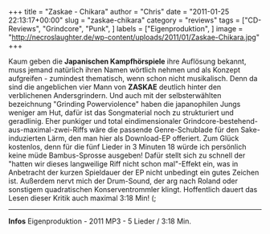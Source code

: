 +++
title = "Zaskae - Chikara"
author = "Chris"
date = "2011-01-25 22:13:17+00:00"
slug = "zaskae-chikara"
category = "reviews"
tags = ["CD-Reviews", "Grindcore", "Punk", ]
labels = ["Eigenproduktion", ]
image = "http://necroslaughter.de/wp-content/uploads/2011/01/Zaskae-Chikara.jpg"
+++

Kaum geben die **Japanischen Kampfhörspiele** ihre Auflösung bekannt, muss jemand natürlich ihren Namen wörtlich nehmen und als Konzept aufgreifen - zumindest thematisch, wenn schon nicht musikalisch. Denn da sind die angeblichen vier Mann von **ZASKAE** deutlich hinter den verblichenen Andersgrindern. Und auch mit der selbsterwählten bezeichnung "Grinding Powerviolence" haben die japanophilen Jungs weniger am Hut, dafür ist das Songmaterial noch zu strukturiert und geradlinig. Eher punkiger und total eindimensionaler Grindcore-bestehend-aus-maximal-zwei-Riffs wäre die passende Genre-Schublade für den Sake-induzierten Lärm, den man hier als Download-EP offeriert. Zum Glück kostenlos, denn für die fünf Lieder in 3 Minuten 18 würde ich persönlich keine müde Bambus-Sprosse ausgeben! Dafür stellt sich zu schnell der "hatten wir dieses langweilige Riff nicht schon mal"-Effekt ein, was in Anbetracht der kurzen Spieldauer der EP nicht unbedingt ein gutes Zeichen ist. Außerdem nervt mich der Drum-Sound, der arg nach Roland oder sonstigem quadratischen Konserventrommler klingt. Hoffentlich dauert das Lesen dieser Kritik auch maximal 3:18 Min! (;





---
**Infos**
Eigenproduktion - 2011
MP3 - 5 Lieder / 3:18 Min.
